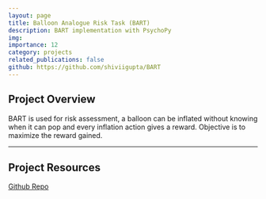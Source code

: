 ```yaml
---
layout: page
title: Balloon Analogue Risk Task (BART)
description: BART implementation with PsychoPy
img: 
importance: 12
category: projects
related_publications: false
github: https://github.com/shiviigupta/BART
---
```


## **Project Overview**

BART is used for risk assessment, a balloon can be inflated without knowing when it can pop and every inflation action gives a reward. Objective is to maximize the reward gained.

---

## **Project Resources**
[Github Repo](https://github.com/shiviigupta/BART)